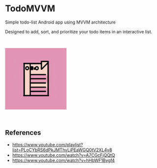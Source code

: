 # TodoMVVM
Simple todo-list Android app using MVVM architecture

Designed to add, sort, and prioritize your todo items in an interactive list. 

&ensp;

<img src="app/src/debug/ic_launcher-playstore.png" height="200" />


&ensp;

## References
- https://www.youtube.com/playlist?list=PLoCYbRS6dPkJMThvLiPEaWGQ0tV2XL4v8
- https://www.youtube.com/watch?v=A7CGcFjQQtQ
- https://www.youtube.com/watch?v=hHbWF1Bvgf4

